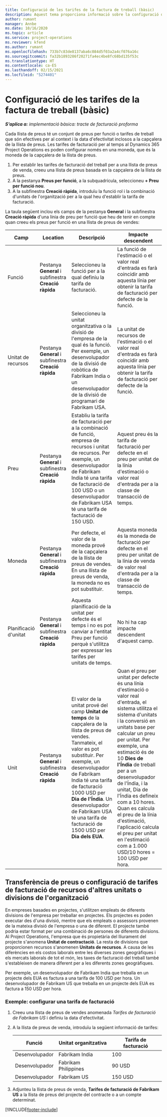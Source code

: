 ```yaml
---
title: Configuració de les tarifes de la factura de treball (bàsic)
description: Aquest tema proporciona informació sobre la configuració de tarifes de facturació de treball al Project Operations.
author: rumant
manager: Annbe
ms.date: 10/16/2020
ms.topic: article
ms.service: project-operations
ms.reviewer: kfend
ms.author: rumant
ms.openlocfilehash: 733b7c83de8137aba6c084d5f03a2a4cf076a16c
ms.sourcegitcommit: fa32b1893286f20271fa4ec4be8fc68bd135f53c
ms.translationtype: HT
ms.contentlocale: ca-ES
ms.lasthandoff: 02/15/2021
ms.locfileid: "5274401"
---
```

# <a name="set-up-labor-bill-rates---lite"></a>Configuració de les tarifes de la factura de treball (bàsic)

_**S'aplica a:** implementació bàsica: tracte de facturació proforma_

Cada llista de preus té un conjunt de preus per funció o tarifes de treball que són efectives per al context i la data d'efectivitat inclosos a la capçalera de la llista de preus. Les tarifes de facturació per al temps al Dynamics 365 Project Operations es poden configurar només en una moneda, que és la moneda de la capçalera de la llista de preus.

1. Per establir les tarifes de facturació del treball per a una llista de preus de venda, creeu una llista de preus basada en la capçalera de la llista de preus. 
2. A la pestanya **Preus per funció**, a la subquadrícula, seleccioneu **+ Preu per funció nou**. 
3. A la subfinestra **Creació ràpida**, introduïu la funció rol i la combinació d'unitats de l'organització per a la qual heu d'establir la tarifa de facturació.

  La taula següent inclou els camps de la pestanya **General** i la subfinestra **Creació ràpida** d'una línia de preu per funció que heu de tenir en compte quan creeu els preus per funció en una llista de preus de vendes:

  | Camp | Location | Descripció | Impacte descendent |
  | --- | --- | --- | --- |
  | Funció | Pestanya **General** i subfinestra **Creació ràpida** | Seleccioneu la funció per a la qual definiu la tarifa de facturació. | La funció de l'estimació o el valor real d'entrada es farà coincidir amb aquesta línia per obtenir la tarifa de facturació per defecte de la funció. |
  | Unitat de recursos | Pestanya **General** i subfinestra **Creació ràpida** | Seleccioneu la unitat organitzativa o la divisió de l'empresa de la qual és la funció. Per exemple, un desenvolupador de la divisió de robòtica de Fabrikam India o un desenvolupador de la divisió de programari de Fabrikam USA. | La unitat de recursos de l'estimació o el valor real d'entrada es farà coincidir amb aquesta línia per obtenir la tarifa de facturació per defecte de la funció. |
  | Preu | Pestanya **General** i subfinestra **Creació ràpida** | Establiu la tarifa de facturació per a la combinació de funció, empresa de recursos i unitat de recursos. Per exemple, un desenvolupador de Fabrikam India té una tarifa de facturació de 100 USD o un desenvolupador de Fabrikam USA té una tarifa de facturació de 150 USD. | Aquest preu és la tarifa de facturació per defecte en el preu per unitat de la línia d'estimació o valor real d'entrada per a la classe de transacció de temps. |
  | Moneda | Pestanya **General** i subfinestra **Creació ràpida**| Per defecte, el valor de la moneda prové de la capçalera de la llista de preus de vendes. En una llista de preus de venda, la moneda no es pot substituir. | Aquesta moneda és la moneda de facturació per defecte en el preu per unitat de la línia de venda de valor real d'entrada per a la classe de transacció de temps. |
  | Planificació d'unitat | Pestanya **General** i subfinestra **Creació ràpida** | Aquesta planificació de la unitat per defecte és el temps i no es pot canviar a l'entitat Preu per funció perquè s'utilitza per expressar les tarifes per unitats de temps. | No hi ha cap impacte descendent d'aquest camp. |
  | Unit | Pestanya **General** i subfinestra **Creació ràpida** | El valor de la unitat prové del camp **Unitat de temps** de la capçalera de la llista de preus de vendes. Tanmateix, el valor es pot substituir. Per exemple, un desenvolupador de Fabrikam India té una tarifa de facturació 1000 USD per **Dia de l'Índia**. Un desenvolupador de Fabrikam USA té una tarifa de facturació de 1500 USD per **Dia dels EUA**. | Quan el preu per unitat per defecte és una línia d'estimació o valor real d'entrada, el sistema utilitza el sistema d'unitats i la conversió en unitats base per calcular un preu per unitat. Per exemple, una estimació és de 10 **Dies de l'Índia** de treball per a un desenvolupador de l'Índia, i la unitat, Dia de l'Índia es defineix com a 10 hores. Quan es calcula el preu de la línia d'estimació, l'aplicació calcula el preu per unitat en l'estimació com a 1.000 USD/10 hores = 100 USD per hora. |


## <a name="transfer-pricing-or-set-up-bill-rates-for-resources-from-other-organizational-units-or-divisions"></a>Transferència de preus o configuració de tarifes de facturació de recursos d'altres unitats o divisions de l'organització 

En empreses basades en projectes, s'utilitzen empleats de diferents divisions de l'empresa per treballar en projectes. Els projectes es poden executar des d'una divisió, mentre que els empleats o assessors provenen de la mateixa divisió de l'empresa o una de diferent. El projecte també podria estar format per una combinació de persones de diferents divisions. Al Project Operations, l'empresa que és propietària del lliurament del projecte s'anomena **Unitat de contractació**. La resta de divisions que proporcionen recursos s'anomenen **Unitats de recursos**. A causa de les diferències en els costos laborals entre les diverses zones geogràfiques i els mercats laborals de tot el món, les taxes de facturació del treball també s'estableixen de manera diferent per a les diferents zones geogràfiques.

Per exemple, un desenvolupador de Fabrikam India que treballa en un projecte dels EUA es factura a una tarifa de 100 USD per hora. Un desenvolupador de Fabrikam US que treballa en un projecte dels EUA es factura a 150 USD per hora.

### <a name="example-set-up-a-bill-rate"></a>Exemple: configurar una tarifa de facturació

1. Creeu una llista de preus de vendes anomenada *Tarifes de facturació de Fabrikam US* i definiu la data d'efectivitat.
2. A la llista de preus de venda, introduïu la següent informació de tarifes:

    | Funció | Unitat organitzativa | Tarifa de facturació |
    | --- | --- | --- |
    | Desenvolupador | Fabrikam India | 100 |
    | Desenvolupador | Fabrikam Philippines | 90 USD |
    | Desenvolupador | Fabrikam US | 150 USD |

3. Adjunteu la llista de preus de venda, **Tarifes de facturació de Fabrikam US** a la llista de preus del projecte del contracte o a un compte determinat.


[!INCLUDE[footer-include](../../includes/footer-banner.md)]